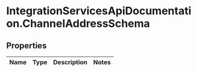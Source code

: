 # IntegrationServicesApiDocumentation.ChannelAddressSchema

## Properties
Name | Type | Description | Notes
------------ | ------------- | ------------- | -------------
